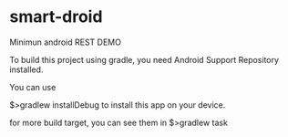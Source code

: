 smart-droid
===========
Minimun android REST DEMO

To build this project using gradle, you need Android Support Repository installed.

You can use 

$>gradlew installDebug
to install this app on your device.

for more build target, you can see them in 
$>gradlew task 

